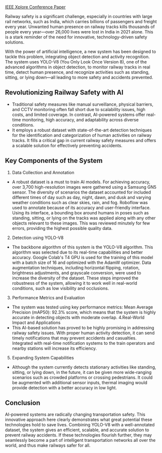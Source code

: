 [IEEE Xplore Conference Paper](https://ieeexplore.ieee.org/document/10816793)

Railway safety is a significant challenge, especially in countries with large rail networks, such as India, which carries billions of passengers and freight every year. Unwanted human presence on railway tracks kills thousands of people every year—over 26,000 lives were lost in India in 2021 alone. This is a stark reminder of the need for innovative, technology-driven safety solutions.

With the power of artificial intelligence, a new system has been designed to tackle this problem, integrating object detection and activity recognition. The system uses YOLO-V8 (You Only Look Once Version 8), one of the advanced algorithms in object detection, to monitor railway tracks in real time, detect human presence, and recognize activities such as standing, sitting, or lying down—all leading to more safety and accidents prevented.

## Revolutionizing Railway Safety with AI
- Traditional safety measures like manual surveillance, physical barriers, and CCTV monitoring often fall short due to scalability issues, high costs, and limited coverage. In contrast, AI-powered systems offer real-time monitoring, high accuracy, and adaptability across diverse conditions.
- It employs a robust dataset with state-of-the-art detection techniques for the identification and categorization of human activities on railway tracks. It fills a critical gap in current railway safety measures and offers a scalable solution for effectively preventing accidents.

## Key Components of the System
1. Data Collection and Annotation
- A robust dataset is a must to train AI models. For achieving accuracy, over 3,700 high-resolution images were gathered using a Samsung GN5 sensor. The diversity of scenarios the dataset accounted for included different times of day such as day, night, dawn, and dusk and varying weather conditions such as clear skies, rain, and fog. Roboflow was used to annotate because of its accuracy and user-friendly interface. Using its interface, a bounding box around humans in poses such as standing, sitting, or lying on the tracks was applied along with any other objects relevant to these images. This was reviewed minutely for few errors, providing the highest possible quality data.
2. Detection using YOLO-V8
- The backbone algorithm of this system is the YOLO-V8 algorithm. This algorithm was selected due to its real-time capabilities and better accuracy. Google Colab's T4 GPU is used for the training of this model with a batch size of 16 and optimized with the AdamW optimizer. 
 Data augmentation techniques, including horizontal flipping, rotation, brightness adjustments, and grayscale conversion, were used to increase the diversity of the dataset. These steps improved the robustness of the system, allowing it to work well in real-world conditions, such as low visibility and occlusions.
3. Performance Metrics and Evaluation
- The system was tested using key performance metrics: Mean Average Precision (mAP50): 92.3% score, which means that the system is highly accurate in detecting objects with moderate overlap.
4.Real-World Impact and Applications
- This AI-based solution has proved to be highly promising in addressing railway safety issues. With proper human activity detection, it can send timely notifications that may prevent accidents and casualties. Integrated with real-time notification systems to the train operators and nearby stations will increase its efficiency.
5. Expanding System Capabilities
- Although the system currently detects stationary activities like standing, sitting, or lying down, in the future, it can be given more wide-ranging scenarios such as crowded platforms or crossing pedestrians. It could be augmented with additional sensor inputs, thermal imaging would provide detection with a better accuracy in low light.

## Conclusion
AI-powered systems are radically changing transportation safety. This innovative approach here clearly demonstrates what great potential these technologies hold to save lives. Combining YOLO-V8 with a well-annotated dataset, the system gives an efficient, scalable, and accurate solution to prevent railway accidents. If these technologies flourish further, they may seamlessly become a part of intelligent transportation networks all over the world, and thus make railways safer for all.
